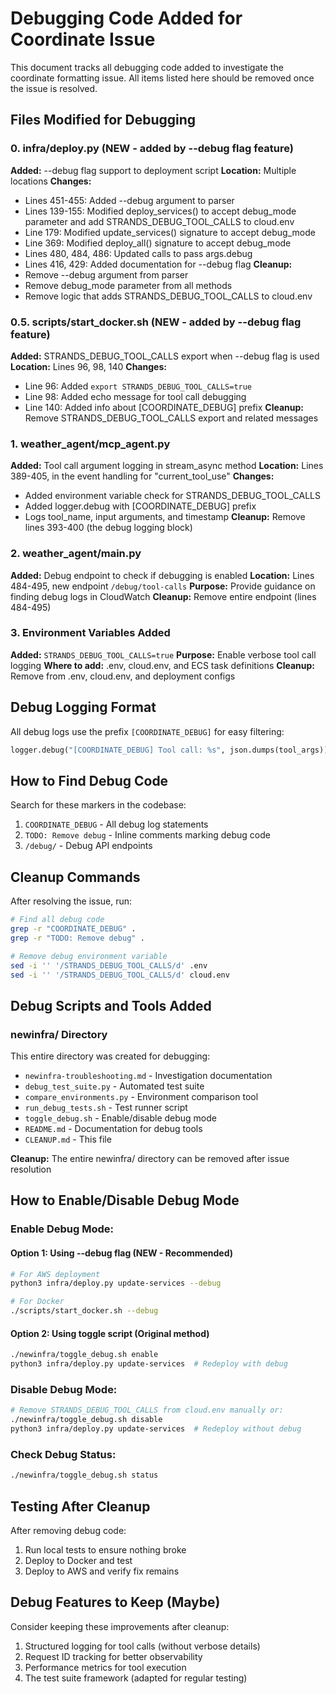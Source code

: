 # Debugging Code Added for Coordinate Issue

This document tracks all debugging code added to investigate the coordinate formatting issue. All items listed here should be removed once the issue is resolved.

## Files Modified for Debugging

### 0. infra/deploy.py (NEW - added by --debug flag feature)
**Added:** --debug flag support to deployment script
**Location:** Multiple locations
**Changes:**
- Lines 451-455: Added --debug argument to parser
- Lines 139-155: Modified deploy_services() to accept debug_mode parameter and add STRANDS_DEBUG_TOOL_CALLS to cloud.env
- Line 179: Modified update_services() signature to accept debug_mode
- Line 369: Modified deploy_all() signature to accept debug_mode
- Lines 480, 484, 486: Updated calls to pass args.debug
- Lines 416, 429: Added documentation for --debug flag
**Cleanup:** 
- Remove --debug argument from parser
- Remove debug_mode parameter from all methods
- Remove logic that adds STRANDS_DEBUG_TOOL_CALLS to cloud.env

### 0.5. scripts/start_docker.sh (NEW - added by --debug flag feature)
**Added:** STRANDS_DEBUG_TOOL_CALLS export when --debug flag is used
**Location:** Lines 96, 98, 140
**Changes:**
- Line 96: Added `export STRANDS_DEBUG_TOOL_CALLS=true`
- Line 98: Added echo message for tool call debugging
- Line 140: Added info about [COORDINATE_DEBUG] prefix
**Cleanup:** Remove STRANDS_DEBUG_TOOL_CALLS export and related messages

### 1. weather_agent/mcp_agent.py
**Added:** Tool call argument logging in stream_async method
**Location:** Lines 389-405, in the event handling for "current_tool_use"
**Changes:**
- Added environment variable check for STRANDS_DEBUG_TOOL_CALLS
- Added logger.debug with [COORDINATE_DEBUG] prefix
- Logs tool_name, input arguments, and timestamp
**Cleanup:** Remove lines 393-400 (the debug logging block)

### 2. weather_agent/main.py
**Added:** Debug endpoint to check if debugging is enabled
**Location:** Lines 484-495, new endpoint `/debug/tool-calls`
**Purpose:** Provide guidance on finding debug logs in CloudWatch
**Cleanup:** Remove entire endpoint (lines 484-495)

### 3. Environment Variables Added
**Added:** `STRANDS_DEBUG_TOOL_CALLS=true`
**Purpose:** Enable verbose tool call logging
**Where to add:** .env, cloud.env, and ECS task definitions
**Cleanup:** Remove from .env, cloud.env, and deployment configs

## Debug Logging Format

All debug logs use the prefix `[COORDINATE_DEBUG]` for easy filtering:
```python
logger.debug("[COORDINATE_DEBUG] Tool call: %s", json.dumps(tool_args))
```

## How to Find Debug Code

Search for these markers in the codebase:
1. `COORDINATE_DEBUG` - All debug log statements
2. `TODO: Remove debug` - Inline comments marking debug code
3. `/debug/` - Debug API endpoints

## Cleanup Commands

After resolving the issue, run:
```bash
# Find all debug code
grep -r "COORDINATE_DEBUG" .
grep -r "TODO: Remove debug" .

# Remove debug environment variable
sed -i '' '/STRANDS_DEBUG_TOOL_CALLS/d' .env
sed -i '' '/STRANDS_DEBUG_TOOL_CALLS/d' cloud.env
```

## Debug Scripts and Tools Added

### newinfra/ Directory
This entire directory was created for debugging:
- `newinfra-troubleshooting.md` - Investigation documentation
- `debug_test_suite.py` - Automated test suite
- `compare_environments.py` - Environment comparison tool
- `run_debug_tests.sh` - Test runner script
- `toggle_debug.sh` - Enable/disable debug mode
- `README.md` - Documentation for debug tools
- `CLEANUP.md` - This file

**Cleanup:** The entire newinfra/ directory can be removed after issue resolution

## How to Enable/Disable Debug Mode

### Enable Debug Mode:

#### Option 1: Using --debug flag (NEW - Recommended)
```bash
# For AWS deployment
python3 infra/deploy.py update-services --debug

# For Docker
./scripts/start_docker.sh --debug
```

#### Option 2: Using toggle script (Original method)
```bash
./newinfra/toggle_debug.sh enable
python3 infra/deploy.py update-services  # Redeploy with debug
```

### Disable Debug Mode:
```bash
# Remove STRANDS_DEBUG_TOOL_CALLS from cloud.env manually or:
./newinfra/toggle_debug.sh disable
python3 infra/deploy.py update-services  # Redeploy without debug
```

### Check Debug Status:
```bash
./newinfra/toggle_debug.sh status
```

## Testing After Cleanup

After removing debug code:
1. Run local tests to ensure nothing broke
2. Deploy to Docker and test
3. Deploy to AWS and verify fix remains

## Debug Features to Keep (Maybe)

Consider keeping these improvements after cleanup:
1. Structured logging for tool calls (without verbose details)
2. Request ID tracking for better observability
3. Performance metrics for tool execution
4. The test suite framework (adapted for regular testing)